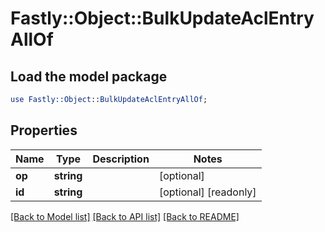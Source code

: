 # Fastly::Object::BulkUpdateAclEntryAllOf

## Load the model package
```perl
use Fastly::Object::BulkUpdateAclEntryAllOf;
```

## Properties
Name | Type | Description | Notes
------------ | ------------- | ------------- | -------------
**op** | **string** |  | [optional] 
**id** | **string** |  | [optional] [readonly] 

[[Back to Model list]](../README.md#documentation-for-models) [[Back to API list]](../README.md#documentation-for-api-endpoints) [[Back to README]](../README.md)


